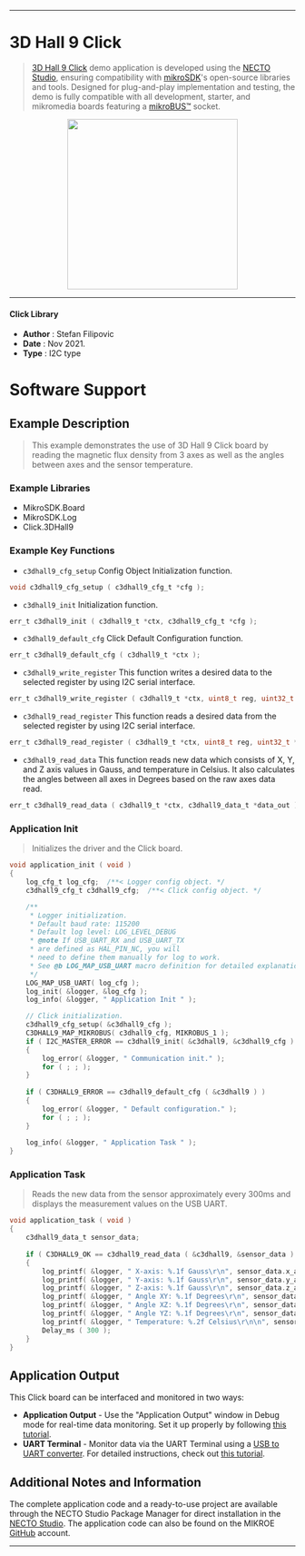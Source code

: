 
---
# 3D Hall 9 Click

> [3D Hall 9 Click](https://www.mikroe.com/?pid_product=MIKROE-4948) demo application is developed using
the [NECTO Studio](https://www.mikroe.com/necto), ensuring compatibility with [mikroSDK](https://www.mikroe.com/mikrosdk)'s
open-source libraries and tools. Designed for plug-and-play implementation and testing, the demo is fully compatible with
all development, starter, and mikromedia boards featuring a [mikroBUS&trade;](https://www.mikroe.com/mikrobus) socket.

<p align="center">
  <img src="https://www.mikroe.com/?pid_product=MIKROE-4948&image=1" height=300px>
</p>

---

#### Click Library

- **Author**        : Stefan Filipovic
- **Date**          : Nov 2021.
- **Type**          : I2C type

# Software Support

## Example Description

> This example demonstrates the use of 3D Hall 9 Click board by reading the magnetic
flux density from 3 axes as well as the angles between axes and the sensor temperature.

### Example Libraries

- MikroSDK.Board
- MikroSDK.Log
- Click.3DHall9

### Example Key Functions

- `c3dhall9_cfg_setup` Config Object Initialization function.
```c
void c3dhall9_cfg_setup ( c3dhall9_cfg_t *cfg );
```

- `c3dhall9_init` Initialization function.
```c
err_t c3dhall9_init ( c3dhall9_t *ctx, c3dhall9_cfg_t *cfg );
```

- `c3dhall9_default_cfg` Click Default Configuration function.
```c
err_t c3dhall9_default_cfg ( c3dhall9_t *ctx );
```

- `c3dhall9_write_register` This function writes a desired data to the selected register by using I2C serial interface.
```c
err_t c3dhall9_write_register ( c3dhall9_t *ctx, uint8_t reg, uint32_t data_in );
```

- `c3dhall9_read_register` This function reads a desired data from the selected register by using I2C serial interface.
```c
err_t c3dhall9_read_register ( c3dhall9_t *ctx, uint8_t reg, uint32_t *data_out );
```

- `c3dhall9_read_data` This function reads new data which consists of X, Y, and Z axis values in Gauss, and temperature in Celsius. It also calculates the angles between all axes in Degrees based on the raw axes data read.
```c
err_t c3dhall9_read_data ( c3dhall9_t *ctx, c3dhall9_data_t *data_out );
```

### Application Init

> Initializes the driver and the Click board.

```c
void application_init ( void )
{
    log_cfg_t log_cfg;  /**< Logger config object. */
    c3dhall9_cfg_t c3dhall9_cfg;  /**< Click config object. */

    /** 
     * Logger initialization.
     * Default baud rate: 115200
     * Default log level: LOG_LEVEL_DEBUG
     * @note If USB_UART_RX and USB_UART_TX 
     * are defined as HAL_PIN_NC, you will 
     * need to define them manually for log to work. 
     * See @b LOG_MAP_USB_UART macro definition for detailed explanation.
     */
    LOG_MAP_USB_UART( log_cfg );
    log_init( &logger, &log_cfg );
    log_info( &logger, " Application Init " );

    // Click initialization.
    c3dhall9_cfg_setup( &c3dhall9_cfg );
    C3DHALL9_MAP_MIKROBUS( c3dhall9_cfg, MIKROBUS_1 );
    if ( I2C_MASTER_ERROR == c3dhall9_init( &c3dhall9, &c3dhall9_cfg ) ) 
    {
        log_error( &logger, " Communication init." );
        for ( ; ; );
    }
    
    if ( C3DHALL9_ERROR == c3dhall9_default_cfg ( &c3dhall9 ) )
    {
        log_error( &logger, " Default configuration." );
        for ( ; ; );
    }
    
    log_info( &logger, " Application Task " );
}
```

### Application Task

> Reads the new data from the sensor approximately every 300ms and displays the measurement values on the USB UART.

```c
void application_task ( void )
{
    c3dhall9_data_t sensor_data;
    
    if ( C3DHALL9_OK == c3dhall9_read_data ( &c3dhall9, &sensor_data ) )
    {
        log_printf( &logger, " X-axis: %.1f Gauss\r\n", sensor_data.x_axis );
        log_printf( &logger, " Y-axis: %.1f Gauss\r\n", sensor_data.y_axis );
        log_printf( &logger, " Z-axis: %.1f Gauss\r\n", sensor_data.z_axis );
        log_printf( &logger, " Angle XY: %.1f Degrees\r\n", sensor_data.angle_xy );
        log_printf( &logger, " Angle XZ: %.1f Degrees\r\n", sensor_data.angle_xz );
        log_printf( &logger, " Angle YZ: %.1f Degrees\r\n", sensor_data.angle_yz );
        log_printf( &logger, " Temperature: %.2f Celsius\r\n\n", sensor_data.temperature );
        Delay_ms ( 300 );
    }
}
```

## Application Output

This Click board can be interfaced and monitored in two ways:
- **Application Output** - Use the "Application Output" window in Debug mode for real-time data monitoring.
Set it up properly by following [this tutorial](https://www.youtube.com/watch?v=ta5yyk1Woy4).
- **UART Terminal** - Monitor data via the UART Terminal using
a [USB to UART converter](https://www.mikroe.com/click/interface/usb?interface*=uart,uart). For detailed instructions,
check out [this tutorial](https://help.mikroe.com/necto/v2/Getting%20Started/Tools/UARTTerminalTool).

## Additional Notes and Information

The complete application code and a ready-to-use project are available through the NECTO Studio Package Manager for 
direct installation in the [NECTO Studio](https://www.mikroe.com/necto). The application code can also be found on
the MIKROE [GitHub](https://github.com/MikroElektronika/mikrosdk_click_v2) account.

---
